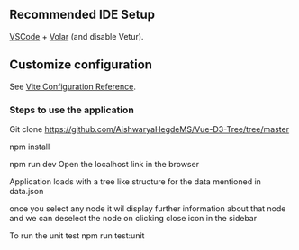 
## Recommended IDE Setup

[VSCode](https://code.visualstudio.com/) + [Volar](https://marketplace.visualstudio.com/items?itemName=Vue.volar) (and disable Vetur).

## Customize configuration

See [Vite Configuration Reference](https://vitejs.dev/config/).

### Steps to use the application

Git clone
https://github.com/AishwaryaHegdeMS/Vue-D3-Tree/tree/master

npm install

npm run dev 
  Open the localhost link in the browser 

Application loads with a tree like structure for the data mentioned in data.json

once you select any node it wil display further information about that node and we can deselect the node on clicking close icon in the sidebar

To run the unit test
  npm run test:unit